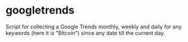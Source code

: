 # googletrends
Script for collecting a Google Trends monthly, weekly and daily for any keywords (here it is "Bitcoin") since any date till the current day.
